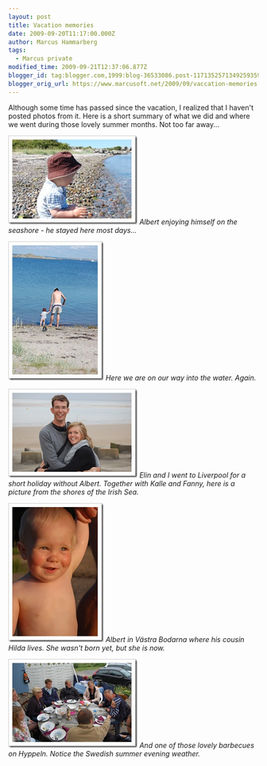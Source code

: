 ```yaml
---
layout: post
title: Vacation memories
date: 2009-09-20T11:17:00.000Z
author: Marcus Hammarberg
tags:
  - Marcus private
modified_time: 2009-09-21T12:37:06.877Z
blogger_id: tag:blogger.com,1999:blog-36533086.post-1171352571349259359
blogger_orig_url: https://www.marcusoft.net/2009/09/vaccation-memories.html
---
```


Although some time has passed since the vacation, I realized that I haven't posted photos from it. Here is a short summary of what we did and where we went during those lovely summer months. Not too far away...

![Albert enjoying himself on the seashore](/img/DSC_1012_thumb.jpg)
*Albert enjoying himself on the seashore - he stayed here most days...*

![Here we are on our way into the water](/img/DSC_1023_thumb%255B1%255D.jpg)
*Here we are on our way into the water. Again.*

![Elin and I in Liverpool](/img/DSC_1138_thumb.jpg)
*Elin and I went to Liverpool for a short holiday without Albert. Together with Kalle and Fanny, here is a picture from the shores of the Irish Sea.*

![Albert in Västra Bodarna](/img/DSC_1072_thumb%255B1%255D.jpg)
*Albert in Västra Bodarna where his cousin Hilda lives. She wasn't born yet, but she is now.*

![Lovely barbecues on Hyppeln](/img/DSC_1420_thumb.jpg)
*And one of those lovely barbecues on Hyppeln. Notice the Swedish summer evening weather.*
